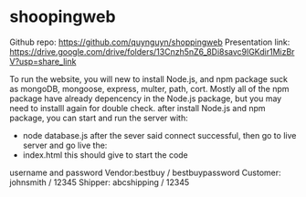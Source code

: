 # shoopingweb
Github repo: https://github.com/quynguyn/shoppingweb
Presentation link: https://drive.google.com/drive/folders/13Cnzh5nZ6_8Di8savc9lGKdir1MizBrV?usp=share_link

To run the website, you will new to install Node.js, and npm package suck as mongoDB, mongoose, express, multer, path, cort. Mostly all of the npm package have already depencency in the Node.js package, but you may need to installl again for double check. 
after install Node.js and npm package, you can start and run the server with: 
- node database.js 
after the sever said connect successful, then go to live server and go live the:
- index.html 
this should give to start the code

username and password
Vendor:bestbuy / bestbuypassword
Customer: johnsmith / 12345
Shipper: abcshipping / 12345